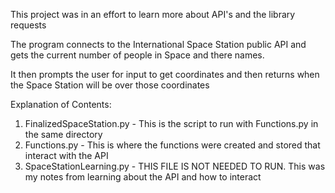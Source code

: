 This project was in an effort to learn more about API's and the library requests

The program connects to the International Space Station public API and gets the current number of people in Space and there names.

It then prompts the user for input to get coordinates and then returns when the Space Station will be over those coordinates

Explanation of Contents:
1. FinalizedSpaceStation.py - This is the script to run with Functions.py in the same directory
2. Functions.py - This is where the functions were created and stored that interact with the API
3. SpaceStationLearning.py - THIS FILE IS NOT NEEDED TO RUN. This was my notes from learning about the API and how to interact
